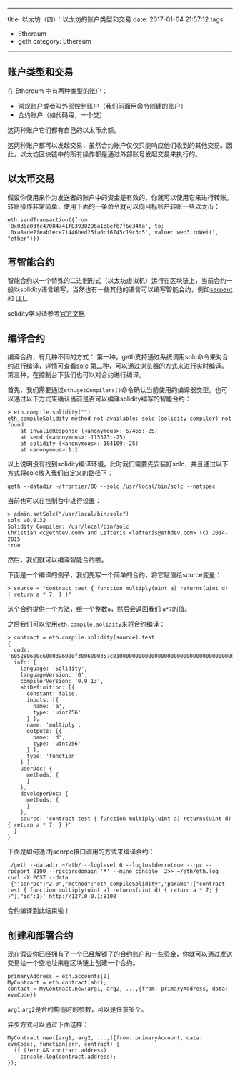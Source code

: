 
---
title: 以太坊（四）：以太坊的账户类型和交易
date: 2017-01-04 21:57:12
tags: 
  - Ethereum
  - geth
category: Ethereum
---


## 账户类型和交易

在 Ethereum 中有两种类型的账户：

 * 常规账户或者叫外部控制账户（我们前面用命令创建的账户）
 * 合约账户（如代码段，一个类）

这两种账户它们都有自己的以太币余额。

这两种账户都可以发起交易，虽然合约账户仅仅只能响应他们收到的其他交易。因此，以太坊区块链中的所有操作都是通过外部账号发起交易来执行的。
<!--more-->
## 以太币交易
假设你使用来作为发送者的账户中的资金是有效的，你就可以使用它来进行转账。转账操作非常简单，使用下面的一条命令就可以向目标账户转账一些以太币：

    eth.sendTransaction({from: '0x036a03fc47084741f83938296a1c8ef67f6e34fa', to: '0xa8ade7feab1ece71446bed25fa0cf6745c19c3d5', value: web3.toWei(1, "ether")})
    
## 写智能合约

智能合约以一个特殊的二进制形式（以太坊虚拟机）运行在区块链上，当前合约一般以solidity语言编写，当然也有一些其他的语言可以编写智能合约，例如[serpent][1] 和 [LLL][2].

solidity学习请参考[官方文档][3].

## 编译合约

编译合约，有几种不同的方式：
第一种，geth支持通过系统调用solc命令来对合约进行编译，详情可查看[solc][4]
第二种，可以通过浏览器的方式来进行实时编译。
第三种，在控制台下我们也可以对合约进行编译。

首先，我们需要通过`eth.getCompilers()`命令确认当前使用的编译器类型。也可以通过以下方式来确认当前是否可以编译solidity编写的智能合约：

    > eth.compile.solidity("")
    eth_compileSolidity method not available: solc (solidity compiler) not found
        at InvalidResponse (<anonymous>:-57465:-25)
        at send (<anonymous>:-115373:-25)
        at solidity (<anonymous>:-104109:-25)
        at <anonymous>:1:1
    
以上说明没有找到solidity编译环境，此时我们需要先安装好solc，并且通过以下方式将solc放入我们自定义的路径下：

    geth --datadir ~/frontier/00 --solc /usr/local/bin/solc --natspec
    
当前也可以在控制台中进行设置：

    > admin.setSolc("/usr/local/bin/solc")
    solc v0.9.32
    Solidity Compiler: /usr/local/bin/solc
    Christian <c@ethdev.com> and Lefteris <lefteris@ethdev.com> (c) 2014-2015
    true
    
然后，我们就可以编译智能合约啦。

下面是一个编译的例子，我们先写一个简单的合约，将它赋值给source变量：

    > source = "contract test { function multiply(uint a) returns(uint d) { return a * 7; } }"
    
这个合约提供一个方法，给一个整数`a`，然后会返回我们 `a*7`的值。

之后我们可以使用`eth.compile.solidity`来将合约编译：

    > contract = eth.compile.solidity(source).test
    {
      code: '605280600c6000396000f3006000357c010000000000000000000000000000000000000000000000000000000090048063c6888fa114602e57005b60376004356041565b8060005260206000f35b6000600782029050604d565b91905056',
      info: {
        language: 'Solidity',
        languageVersion: '0',
        compilerVersion: '0.9.13',
        abiDefinition: [{
          constant: false,
          inputs: [{
            name: 'a',
            type: 'uint256'
          } ],
          name: 'multiply',
          outputs: [{
            name: 'd',
            type: 'uint256'
          } ],
          type: 'function'
        } ],
        userDoc: {
          methods: {
          }
        },
        developerDoc: {
          methods: {
          }
        },
        source: 'contract test { function multiply(uint a) returns(uint d) { return a * 7; } }'
      }
    }
    
下面是如何通过jsonrpc接口调用的方式来编译合约：

    ./geth --datadir ~/eth/ --loglevel 6 --logtostderr=true --rpc --rpcport 8100 --rpccorsdomain '*' --mine console  2>> ~/eth/eth.log
    curl -X POST --data '{"jsonrpc":"2.0","method":"eth_compileSolidity","params":["contract test { function multiply(uint a) returns(uint d) { return a * 7; } }"],"id":1}' http://127.0.0.1:8100

合约编译到此结束啦！

## 创建和部署合约

现在假设你已经拥有了一个已经解锁了的合约账户和一些资金，你就可以通过发送交易给一个空地址来在区块链上创建一个合约。

    primaryAddress = eth.accounts[0]
    MyContract = eth.contract(abi);
    contact = MyContract.new(arg1, arg2, ...,{from: primaryAddress, data: evmCode})
    
`arg1`,`arg2`是合约构造时的参数，可以是任意多个。

异步方式可以通过下面这样：

    MyContract.new([arg1, arg2, ...,]{from: primaryAccount, data: evmCode}, function(err, contract) {
      if (!err && contract.address)
        console.log(contract.address); 
    });
    


[1]:https://github.com/ethereum/wiki/wiki/Serpent
[2]:https://github.com/ethereum/cpp-ethereum/wiki/LLL
[3]:http://solidity.readthedocs.io/en/latest/
[4]:https://github.com/ethereum/cpp-ethereum/tree/develop/solc